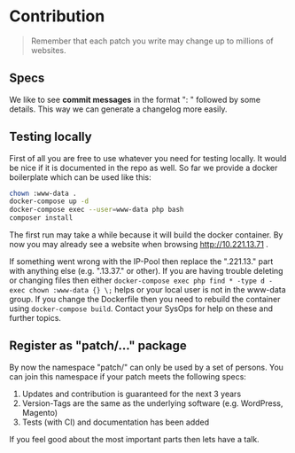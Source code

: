 # Contribution

> Remember that each patch you write may change up to millions of websites.

## Specs

We like to see **commit messages** in the format "<topic>: <heading>"
followed by some details.
This way we can generate a changelog more easily.

## Testing locally

First of all you are free to use whatever you need for testing locally.
It would be nice if it is documented in the repo as well.
So far we provide a docker boilerplate which can be used like this:

```bash
chown :www-data .
docker-compose up -d
docker-compose exec --user=www-data php bash
composer install
```

The first run may take a while because it will build the docker container.
By now you may already see a website when browsing http://10.221.13.71 .

If something went wrong with the IP-Pool then replace the ".221.13." part
with anything else (e.g. ".13.37." or other).
If you are having trouble deleting
or changing files then either
`docker-compose exec php find * -type d -exec chown :www-data {} \;` helps
or your local user is not in the www-data group.
If you change the Dockerfile then you need to rebuild the container using
`docker-compose build`.
Contact your SysOps for help on these and further topics.

## Register as "patch/..." package

By now the namespace "patch/" can only be used by a set of persons.
You can join this namespace if your patch meets the following specs:

1. Updates and contribution is guaranteed for the next 3 years
2. Version-Tags are the same as the underlying software (e.g. WordPress, Magento)
3. Tests (with CI) and documentation has been added

If you feel good about the most important parts then lets have a talk.
